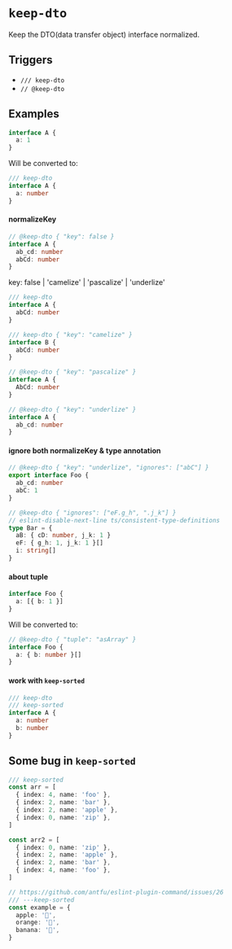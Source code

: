 # `keep-dto`

Keep the DTO(data transfer object) interface normalized.

## Triggers

- `/// keep-dto`
- `// @keep-dto`

## Examples

```ts
interface A {
  a: 1
}
```

Will be converted to:

```ts
/// keep-dto
interface A {
  a: number
}
```

#### normalizeKey

```ts
// @keep-dto { "key": false }
interface A {
  ab_cd: number
  abCd: number
}
```

  key: false | 'camelize' | 'pascalize' | 'underlize'

```ts
/// keep-dto
interface A {
  abCd: number
}

/// keep-dto { "key": "camelize" }
interface B {
  abCd: number
}
```

```ts
// @keep-dto { "key": "pascalize" }
interface A {
  AbCd: number
}
```

```ts
// @keep-dto { "key": "underlize" }
interface A {
  ab_cd: number
}
```

#### ignore both normalizeKey & type annotation

```ts
// @keep-dto { "key": "underlize", "ignores": ["abC"] }
export interface Foo {
  ab_cd: number
  abC: 1
}

// @keep-dto { "ignores": ["eF.g_h", ".j_k"] }
// eslint-disable-next-line ts/consistent-type-definitions
type Bar = {
  aB: { cD: number, j_k: 1 }
  eF: { g_h: 1, j_k: 1 }[]
  i: string[]
}
```

#### about tuple

```ts
interface Foo {
  a: [{ b: 1 }]
}
```

Will be converted to:

```ts
// @keep-dto { "tuple": "asArray" }
interface Foo {
  a: { b: number }[]
}
```

#### work with `keep-sorted`

```ts
/// keep-dto
/// keep-sorted
interface A {
  a: number
  b: number
}
```

## Some bug in `keep-sorted`

```ts
/// keep-sorted
const arr = [
  { index: 4, name: 'foo' },
  { index: 2, name: 'bar' },
  { index: 2, name: 'apple' },
  { index: 0, name: 'zip' },
]

const arr2 = [
  { index: 0, name: 'zip' },
  { index: 2, name: 'apple' },
  { index: 2, name: 'bar' },
  { index: 4, name: 'foo' },
]
```

```ts
// https://github.com/antfu/eslint-plugin-command/issues/26
/// ---keep-sorted
const example = {
  apple: '🍏',
  orange: '🍊',
  banana: '🍌',
}
```
